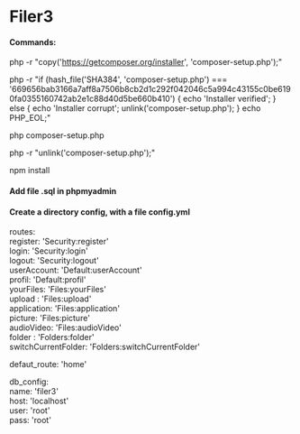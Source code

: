 # Filer3

#### Commands:

php -r "copy('https://getcomposer.org/installer', 'composer-setup.php');"  

php -r "if (hash_file('SHA384', 'composer-setup.php') === '669656bab3166a7aff8a7506b8cb2d1c292f042046c5a994c43155c0be6190fa0355160742ab2e1c88d40d5be660b410') { echo 'Installer verified'; } else { echo 'Installer corrupt'; unlink('composer-setup.php'); } echo PHP_EOL;"  

php composer-setup.php  

php -r "unlink('composer-setup.php');"

npm install

#### Add file .sql in phpmyadmin

#### Create a directory config, with a file config.yml  

routes:  
    register: 'Security:register'  
    login: 'Security:login'  
    logout: 'Security:logout'  
    userAccount: 'Default:userAccount'  
    profil: 'Default:profil'  
    yourFiles: 'Files:yourFiles'  
    upload : 'Files:upload'  
    application: 'Files:application'  
    picture: 'Files:picture'  
    audioVideo: 'Files:audioVideo'  
    folder : 'Folders:folder'  
    switchCurrentFolder: 'Folders:switchCurrentFolder'  

defaut_route: 'home'

db_config:  
    name: 'filer3'  
    host: 'localhost'  
    user: 'root'  
    pass: 'root' 